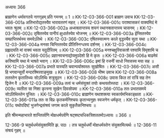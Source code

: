 अध्यायः 366

ब्राह्मणेन धर्मावगतये नागगृहम् प्रति गमनम् ॥ 1 ॥
KK-12-03-366-001	ब्राह्मण उवाच 
KK-12-03-366-001a	अतिभारोद्यतस्यैव भारावतरणं महत् ।
KK-12-03-366-001c	पराश्वासकरं वाक्यमिदं मे भवतः श्रुतम् ॥
KK-12-03-366-002a	अध्वक्लान्तस्य शयनं स्थानक्लान्तस्य चासनम् ।
KK-12-03-366-002c	तृषितस्येव पानीयं क्षुधार्तस्येव भोजनम् ॥
KK-12-03-366-003a	ईप्सितस्येव सम्प्राप्तिरर्थस्य समयेऽतिथे ।
KK-12-03-366-003c	एषितस्यात्मनः काले वृद्धस्यैव सुता यथा ॥
KK-12-03-366-004a	मनसा चिन्तितस्येव प्रीतिस्निग्धस्य दर्शनम् ।
KK-12-03-366-004c	प्रह्लादयति मां वाक्यं भवता यदुदीरितम् ॥
KK-12-03-366-005a	मनश्चक्षुरिवाकाशे पश्यामि विमृशामि च ।
KK-12-03-366-005c	प्रज्ञानवचनाद्योयमुपदेशो हि मे कृतः ॥
KK-12-03-366-006a	बाढमेवं करिष्यामि यथा मे भाषते भवान् ।
KK-12-03-366-006c	इमां हि रजनीं साधो निवसस्व मया सह ॥
KK-12-03-366-007a	प्रभाते यास्यति चवान्पर्याश्वस्तः सुखोषितः ।
KK-12-03-366-007c	असौ हि भगवान्सूर्यो मन्दरश्मिरवाङ्मुखः ॥
KK-12-03-366-008	भीष्म उवाच 
KK-12-03-366-008a	ततस्तेन कृतातिथ्यः सोऽतिथिः शत्रुसूदन ।
KK-12-03-366-008c	उवास किल तां रात्रिं सह तेन द्विजेन वै ॥
KK-12-03-366-009a	तत्वं च धर्मसंयुक्तं तयोः कथयतोस्तदा ।
KK-12-03-366-009c	व्यतीता सा निशा कृत्स्ना सुखेन दिवसोपमा ॥
KK-12-03-366-010a	ततः प्रभातसमये सोऽतिथिस्तेन पूजितः ।
KK-12-03-366-010c	ब्राह्मणेन यथाशक्त्या स्वकार्यमभिकाङ्क्षता ॥
KK-12-03-366-011a	ततः स विप्रः कृतकर्मनिश्चयः कृताभ्यनुज्ञः स्वजनेन धर्मकृत् ।
KK-12-03-366-011c	यथोपदिष्टं भुजगेन्द्रसंश्रयं जगाम काले सुकृतैकनिश्चयः ॥ 

इति श्रीमन्महाभारते शान्तिपर्वणि मोक्षधर्मपर्वणि षट्षष्ट्यधिकत्रिशततमोऽध्यायः ॥ 366 ॥

12-366-9 चतुर्थधर्मसंयुक्तमिति झ. पाठः । तत्र चतुर्थधर्मो मोक्षधर्मस्तेन संयुक्तमित्यर्थः ॥ 12-366-11 संश्रयं गृहम् ॥
